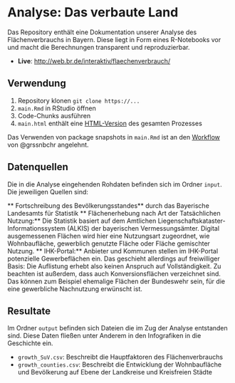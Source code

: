 # Analyse: Das verbaute Land
Das Repository enthält eine Dokumentation unserer Analyse des Flächenverbrauchs in Bayern. Diese liegt in Form eines R-Notebooks vor und macht die Berechnungen transparent und reproduzierbar. 

- **Live**: http://web.br.de/interaktiv/flaechenverbrauch/

## Verwendung
1. Repository klonen `git clone https://...`
2. `main.Rmd` in RStudio öffnen
3. Code-Chunks ausführen
4. `main.html` enthält eine [HTML-Version](https://br-data.github.io/2018-03-das-verbaute-land-analyse/main.html) des gesamten Prozesses

Das Verwenden von package snapshots in `main.Rmd` ist an den [Workflow](https://github.com/grssnbchr/rddj-template) von @grssnbchr angelehnt.

## Datenquellen
Die in die Analyse eingehenden Rohdaten befinden sich im Ordner `input`. Die jeweiligen Quellen sind:

** Fortschreibung des Bevölkerungsstandes** durch das Bayerische Landesamts für Statistik 
** Flächenerhebung nach Art der Tatsächlichen Nutzung:** Die Statistik basiert auf dem Amtlichen Liegenschaftskataster-Informationssystem (ALKIS) der bayerischen Vermessungsämter. Digital ausgemessenen Flächen wird hier eine Nutzungsart zugeordnet, wie Wohnbaufläche, gewerblich genutzte Fläche oder Fläche gemischter Nutzung.
** IHK-Portal:** Anbieter und Kommunen stellen im IHK-Portal potenzielle Gewerbeflächen ein. Das geschieht allerdings auf freiwilliger Basis: Die Auflistung erhebt also keinen Anspruch auf Vollständigkeit. Zu beachten ist außerdem, dass auch Konversionsflächen verzeichnet sind. Das können zum Beispiel ehemalige Flächen der Bundeswehr sein, für die eine gewerbliche Nachnutzung erwünscht ist. 

## Resultate
Im Ordner `output` befinden sich Dateien die im Zug der Analyse entstanden sind. Diese Daten fließen unter Anderem in den Infografiken in die Geschichte ein. 

- `growth_SuV.csv`: Beschreibt die Hauptfaktoren des Flächenverbrauchs
- `growth_counties.csv`: Beschreibt die Entwicklung der Wohnbaufläche und Bevölkerung auf Ebene der Landkreise und Kreisfreien Städte